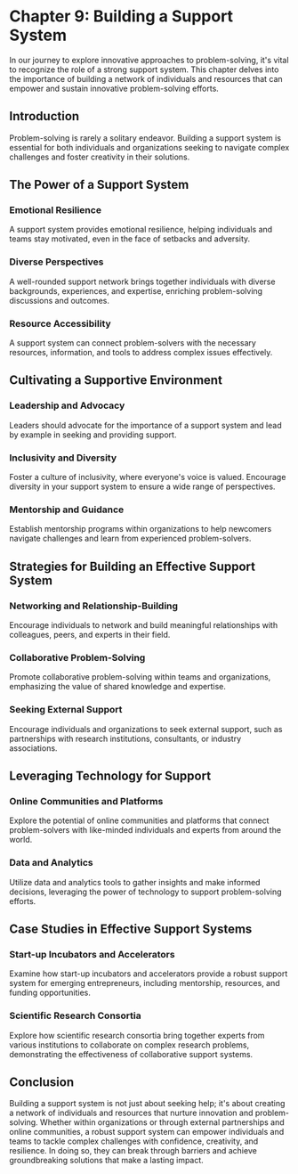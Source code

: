 Chapter 9: Building a Support System
====================================

In our journey to explore innovative approaches to problem-solving, it's vital to recognize the role of a strong support system. This chapter delves into the importance of building a network of individuals and resources that can empower and sustain innovative problem-solving efforts.

Introduction
------------

Problem-solving is rarely a solitary endeavor. Building a support system is essential for both individuals and organizations seeking to navigate complex challenges and foster creativity in their solutions.

The Power of a Support System
-----------------------------

### **Emotional Resilience**

A support system provides emotional resilience, helping individuals and teams stay motivated, even in the face of setbacks and adversity.

### **Diverse Perspectives**

A well-rounded support network brings together individuals with diverse backgrounds, experiences, and expertise, enriching problem-solving discussions and outcomes.

### **Resource Accessibility**

A support system can connect problem-solvers with the necessary resources, information, and tools to address complex issues effectively.

Cultivating a Supportive Environment
------------------------------------

### **Leadership and Advocacy**

Leaders should advocate for the importance of a support system and lead by example in seeking and providing support.

### **Inclusivity and Diversity**

Foster a culture of inclusivity, where everyone's voice is valued. Encourage diversity in your support system to ensure a wide range of perspectives.

### **Mentorship and Guidance**

Establish mentorship programs within organizations to help newcomers navigate challenges and learn from experienced problem-solvers.

Strategies for Building an Effective Support System
---------------------------------------------------

### **Networking and Relationship-Building**

Encourage individuals to network and build meaningful relationships with colleagues, peers, and experts in their field.

### **Collaborative Problem-Solving**

Promote collaborative problem-solving within teams and organizations, emphasizing the value of shared knowledge and expertise.

### **Seeking External Support**

Encourage individuals and organizations to seek external support, such as partnerships with research institutions, consultants, or industry associations.

Leveraging Technology for Support
---------------------------------

### **Online Communities and Platforms**

Explore the potential of online communities and platforms that connect problem-solvers with like-minded individuals and experts from around the world.

### **Data and Analytics**

Utilize data and analytics tools to gather insights and make informed decisions, leveraging the power of technology to support problem-solving efforts.

Case Studies in Effective Support Systems
-----------------------------------------

### **Start-up Incubators and Accelerators**

Examine how start-up incubators and accelerators provide a robust support system for emerging entrepreneurs, including mentorship, resources, and funding opportunities.

### **Scientific Research Consortia**

Explore how scientific research consortia bring together experts from various institutions to collaborate on complex research problems, demonstrating the effectiveness of collaborative support systems.

Conclusion
----------

Building a support system is not just about seeking help; it's about creating a network of individuals and resources that nurture innovation and problem-solving. Whether within organizations or through external partnerships and online communities, a robust support system can empower individuals and teams to tackle complex challenges with confidence, creativity, and resilience. In doing so, they can break through barriers and achieve groundbreaking solutions that make a lasting impact.
